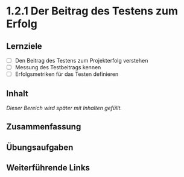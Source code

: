 # 1.2.1 Der Beitrag des Testens zum Erfolg

## Lernziele

- [ ] Den Beitrag des Testens zum Projekterfolg verstehen
- [ ] Messung des Testbeitrags kennen
- [ ] Erfolgsmetriken für das Testen definieren

## Inhalt

_Dieser Bereich wird später mit Inhalten gefüllt._

## Zusammenfassung

## Übungsaufgaben

## Weiterführende Links
